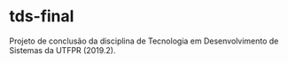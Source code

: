 # tds-final
Projeto de conclusão da disciplina de Tecnologia em Desenvolvimento de Sistemas da UTFPR (2019.2).
